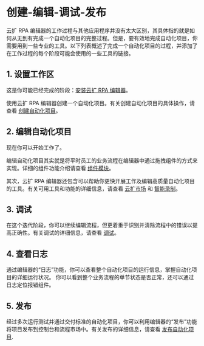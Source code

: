 # 创建-编辑-调试-发布

云扩 RPA 编辑器的工作过程与其他应用程序并没有太大区别，其具体指的就是如何从无到有完成一个自动化项目的完整过程。但是，要有效地完成自动化项目，你需要用到一些专业的工具。以下列表概述了完成一个自动化项目的过程，并添加了在工作过程的每个阶段可能会使用的一些工具的链接。

## 1. 设置工作区

这是你可能已经完成的阶段：[安装云扩 RPA 编辑器](../quickStart/Installation.md?_v=v2020.4)。

使用云扩 RPA 编辑器创建一个自动化项目。有关创建自动化项目的具体操作，请查看 [创建自动化项目](CreateProject.md?_v=v2020.4)。

## 2. 编辑自动化项目

现在你可以开始工作了。

编辑自动化项目其实就是将平时员工的业务流程在编辑器中通过拖拽组件的方式来实现。详细的组件功能介绍请查看 [组件模块](../../Activities/ComponentsIntroduction.md?_v=v2020.4)。

其次，云扩 RPA 编辑器还包含可以帮助你更快开展工作及编辑高质量自动化项目的工具。有关可用工具和功能的详细信息，请查看 [云扩市场](../market/Market.md?_v=v2020.4) 和 [智能录制](developProject/Recording/Recording.md?_v=v2020.4)。

<!-- ![编辑器自动化项目](https://docimages.blob.core.chinacloudapi.cn/images/Studio/workingProcess/writeProject.png) -->

## 3. 调试

在这个迭代阶段，你可以继续编辑流程，但更着重于识别并清除流程中的错误以提高正确性。有关调试的详细信息，请查看 [调试](Debugging/Debugging.md?_v=v2020.4)。

<!-- ![调试](https://docimages.blob.core.chinacloudapi.cn/images/Studio/workingProcess/debugProject.png) -->

## 4. 查看日志

通过编辑器的“日志”功能，你可以查看整个自动化项目的运行信息，掌握自动化项目的详细运行状况。 你可以看到整个业务流程的单节状态是否正常，还可以通过日志定位报错组件。

<!-- ![查看日志](https://docimages.blob.core.chinacloudapi.cn/images/Studio/workingProcess/viewLog.png) -->

## 5. 发布

经过多次运行测试并通过交付标准的自动化项目，你可以利用编辑器的“发布”功能将项目发布到控制台和流程市场中。有关发布的详细信息，请查看 [发布自动化项目](PublishProject.md?_v=v2020.4).

<!-- ![发布](https://docimages.blob.core.chinacloudapi.cn/images/Studio/workingProcess/publishProject.png) -->
